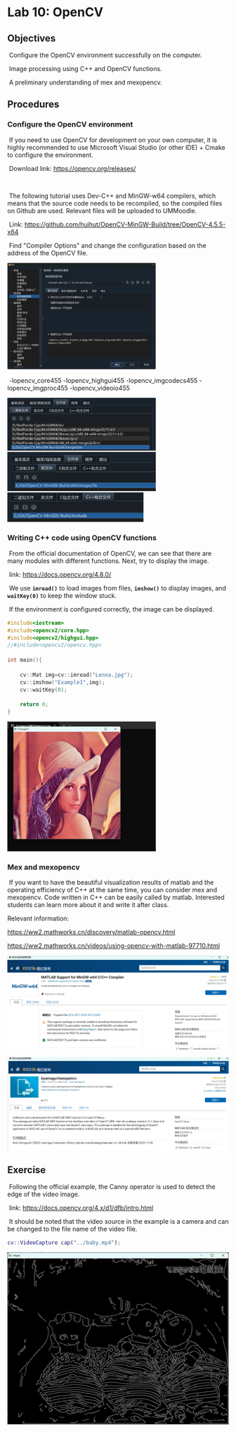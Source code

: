 # Lab 10: **OpenCV**



## Objectives

​	Configure the OpenCV environment successfully on the computer.

​	Image processing using C++ and OpenCV functions.

​	A preliminary understanding of mex and mexopencv.



## Procedures

### Configure the OpenCV environment

​	If you need to use OpenCV for development on your own computer, it is highly recommended to use Microsoft Visual Studio (or other IDE) + Cmake to configure the environment.

​	Download link: https://opencv.org/releases/	

​	

​	The following tutorial uses Dev-C++ and MinGW-w64 compilers, which means that the source code needs to be recompiled, so the compiled files on Github are used. Relevant files will be uploaded to UMMoodle.

​	Link: https://github.com/huihut/OpenCV-MinGW-Build/tree/OpenCV-4.5.5-x64

​	Find "Compiler Options" and change the configuration based on the address of the OpenCV file.

<img src="https://raw.githubusercontent.com/12mango/tuchuang/master/img/202311251917919.png" alt="image-20231125191704770" style="zoom: 33%;" />

​	-lopencv_core455 -lopencv_highgui455 -lopencv_imgcodecs455 -lopencv_imgproc455 -lopencv_videoio455

<img src="https://raw.githubusercontent.com/12mango/tuchuang/master/img/202311251918266.png" alt="image-20231125191809223" style="zoom:33%;" />

<img src="https://raw.githubusercontent.com/12mango/tuchuang/master/img/202311251918635.png" alt="image-20231125191827600" style="zoom:33%;" />

<img src="https://raw.githubusercontent.com/12mango/tuchuang/master/img/202311251919789.png" alt="image-20231125191937757" style="zoom:33%;" />



### Writing C++ code using OpenCV functions

​	From the official documentation of OpenCV, we can see that there are many modules with different functions. Next, try to display the image.

​	link: https://docs.opencv.org/4.8.0/

​	We use **`imread()`** to load images from files, **`imshow()`** to display images, and **`waitKey(0)`** to keep the window stuck.

​	If the environment is configured correctly, the image can be displayed.



```c++
#include<iostream>
#include<opencv2/core.hpp>
#include<opencv2/highgui.hpp>
//#include<opencv2/opencv.hpp>

int main(){

	cv::Mat img=cv::imread("Lenna.jpg");
	cv::imshow("Example1",img);
	cv::waitKey(0);

	return 0;
}
```



<img src="https://raw.githubusercontent.com/12mango/tuchuang/master/img/202311261032427.png" alt="image-20231126103229099" style="zoom: 33%;" />



### Mex and mexopencv



​	If you want to have the beautiful visualization results of matlab and the operating efficiency of C++ at the same time, you can consider mex and mexopencv. Code written in C++ can be easily called by matlab. Interested students can learn more about it and write it after class.



Relevant information:

https://ww2.mathworks.cn/discovery/matlab-opencv.html

https://ww2.mathworks.cn/videos/using-opencv-with-matlab-97710.html



![image-20231126174106387](https://raw.githubusercontent.com/12mango/tuchuang/master/img/202311261742805.png)



<img src="https://raw.githubusercontent.com/12mango/tuchuang/master/img/202311261751469.png" alt="image-20231126175125364" style="zoom:50%;" />



## Exercise

​	Following the official example, the Canny operator is used to detect the edge of the video image.	

​	link: https://docs.opencv.org/4.x/d1/dfb/intro.html

​	It should be noted that the video source in the example is a camera and can be changed to the file name of the video file.

```matlab
cv::VideoCapture cap("../baby.mp4");
```



<img src="https://raw.githubusercontent.com/12mango/tuchuang/master/img/202311261742458.png" alt="image-20231126113515918" style="zoom:50%;" />

